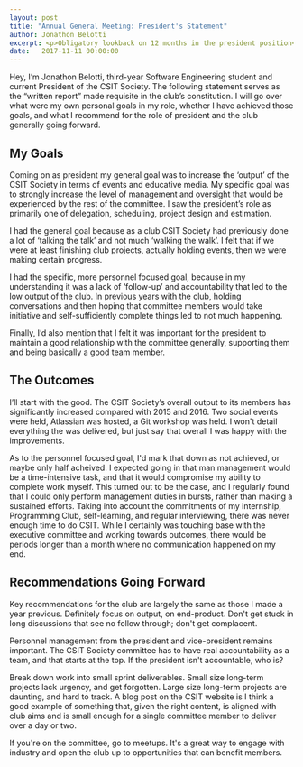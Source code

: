 ```yaml
---
layout: post
title: "Annual General Meeting: President's Statement"
author: Jonathon Belotti
excerpt: <p>Obligatory lookback on 12 months in the president position</p>
date:   2017-11-11 00:00:00
---
```


Hey, I’m Jonathon Belotti, third-year Software Engineering student and current President of the CSIT Society. The following statement serves as the “written report” made requisite in the club’s constitution. I will go over what were my own personal goals in my role, whether I have achieved those goals, and what I recommend for the role of president and the club generally going forward.

My Goals
-----------------------

Coming on as president my general goal was to increase the ‘output’ of the CSIT Society in terms of events and educative media. My specific goal was to strongly increase the level of management and oversight that would be experienced by the rest of the committee. I saw the president’s role as primarily one of delegation, scheduling, project design and estimation.

I had the general goal because as a club CSIT Society had previously done a lot of ‘talking the talk’ and not much ‘walking the walk’. I felt that if we were at least finishing club projects, actually holding events, then we were making certain progress.

I had the specific, more personnel focused goal, because in my understanding it was a lack of ‘follow-up’ and accountability that led to the low output of the club. In previous years with the club, holding conversations and then hoping that committee members would take initiative and self-sufficiently complete things led to not much happening.

Finally, I’d also mention that I felt it was important for the president to maintain a good relationship with the committee generally, supporting them and being basically a good team member.

The Outcomes
----------------------

I’ll start with the good. The CSIT Society’s overall output to its members has significantly increased compared with 2015 and 2016. Two social events were held, Atlassian was hosted, a Git workshop was held. I won't detail everything the was delivered, but just say that overall I was happy with the improvements.

As to the personnel focused goal, I'd mark that down as not achieved, or maybe only half acheived. I expected going in that man management would be a time-intensive task, and that it would compromise my ability to complete work myself. This turned out to be the case, and I regularly found that I could only perform management duties in bursts, rather than making a sustained efforts. Taking into account the commitments of my internship, Programming Club, self-learning, and regular interviewing, there was never enough time to do CSIT. While I certainly was touching base with the executive committee and working towards outcomes, there would be periods longer than a month where no communication happened on my end.

Recommendations Going Forward
--------------------------------

Key recommendations for the club are largely the same as those I made a year previous. Definitely focus on output, on end-product. Don't get stuck in long discussions that see no follow through; don't get complacent.

Personnel management from the president and vice-president remains important. The CSIT Society committee has to have real accountability as a team, and that starts at the top. If the president isn't accountable, who is?

Break down work into small sprint deliverables. Small size long-term projects lack urgency, and get forgotten. Large size long-term projects are daunting, and hard to track. A blog post on the CSIT website is I think a good example of something that, given the right content, is aligned with club aims and is small enough for a single committee member to deliver over a day or two.

If you're on the committee, go to meetups. It's a great way to engage with industry and open the club up to opportunities that can benefit members.
